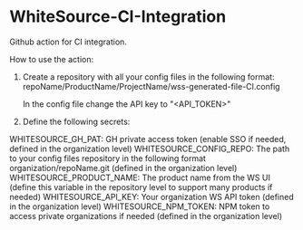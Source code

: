 # WhiteSource-CI-Integration

Github action for CI integration.

How to use the action:
1. Create a repository with all your config files in the following format:
      repoName/ProductName/ProjectName/wss-generated-file-CI.config
      
      In the config file change the API key to "<API_TOKEN>" 
      
2. Define the following secrets:

WHITESOURCE_GH_PAT:       GH private access token (enable SSO if needed, defined in the organization level)
WHITESOURCE_CONFIG_REPO:  The path to your config files repository in the following format organization/repoName.git (defined in the organization level)
WHITESOURCE_PRODUCT_NAME: The product name from the WS UI (define this variable in the repository level to support many products if needed)
WHITESOURCE_API_KEY:      Your organization WS API token (defined in the organization level)
WHITESOURCE_NPM_TOKEN:    NPM token to access private organizations if needed (defined in the organization level)
      



